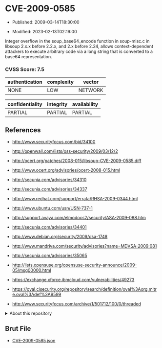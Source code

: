 # CVE-2009-0585

- Published: 2009-03-14T18:30:00

- Modified: 2023-02-13T02:19:00

Integer overflow in the soup_base64_encode function in soup-misc.c in libsoup 2.x.x before 2.2.x, and 2.x before 2.24, allows context-dependent attackers to execute arbitrary code via a long string that is converted to a base64 representation.

### CVSS Score: **7.5**

| authentication | complexity | vector |
| --- | --- | --- |
| NONE | LOW | NETWORK |

| confidentiality | integrity | availability |
| --- | --- | --- |
| PARTIAL | PARTIAL | PARTIAL |

## References

* http://www.securityfocus.com/bid/34100

* http://openwall.com/lists/oss-security/2009/03/12/2

* http://ocert.org/patches/2008-015/libsoup-CVE-2009-0585.diff

* http://www.ocert.org/advisories/ocert-2008-015.html

* http://secunia.com/advisories/34310

* http://secunia.com/advisories/34337

* http://www.redhat.com/support/errata/RHSA-2009-0344.html

* http://www.ubuntu.com/usn/USN-737-1

* http://support.avaya.com/elmodocs2/security/ASA-2009-088.htm

* http://secunia.com/advisories/34401

* http://www.debian.org/security/2009/dsa-1748

* http://www.mandriva.com/security/advisories?name=MDVSA-2009:081

* http://secunia.com/advisories/35065

* http://lists.opensuse.org/opensuse-security-announce/2009-05/msg00000.html

* https://exchange.xforce.ibmcloud.com/vulnerabilities/49273

* https://oval.cisecurity.org/repository/search/definition/oval%3Aorg.mitre.oval%3Adef%3A9599

* http://www.securityfocus.com/archive/1/501712/100/0/threaded

<details>
<summary>About this repository</summary> 

  This repository is part of the project [Live Hack CVE](https://github.com/Live-Hack-CVE). Main website can be found [www.live-hack.org](https://www.live-hack.org) 
  
  Made by [Sn0wAlice](https://github.com/Sn0wAlice) for the people that care about security and need to have a feed of the latest CVEs. Hope you enjoy it, don't forget to star the repo and follow me on [Twitter](https://twitter.com/Sn0wAlice) and [Github](https://github.com/Sn0wAlice). And that is my [personnal website](https://www.alice-snow.me/)

  - [Home Page](https://github.com/Live-Hack-CVE)
  - [Framework](https://github.com/Live-Hack-CVE/cve-framework)
  - [CVE database](https://github.com/Live-Hack-CVE/full_database)
  - [Changelog](https://github.com/Live-Hack-CVE/Changelog)
</details>

## Brut File

* [CVE-2009-0585.json](https://raw.githubusercontent.com/Live-Hack-CVE/full_database/main/cves/2009/CVE-2009-0585.json)

